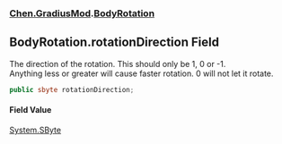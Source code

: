 
### [Chen.GradiusMod](./Chen-GradiusMod 'Chen.GradiusMod').[BodyRotation](./Chen-GradiusMod-BodyRotation 'Chen.GradiusMod.BodyRotation')

## BodyRotation.rotationDirection Field
The direction of the rotation. This should only be 1, 0 or -1.  
Anything less or greater will cause faster rotation. 0 will not let it rotate.  
```csharp
public sbyte rotationDirection;
```

#### Field Value
[System.SByte](https://docs.microsoft.com/en-us/dotnet/api/System.SByte 'System.SByte')  
